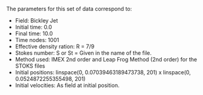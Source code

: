 The parameters for this set of data correspond to:

- Field: Bickley Jet
- Initial time: 0.0
- Final time: 10.0
- Time nodes: 1001
- Effective density ration: R = 7/9
- Stokes number: S or St = Given in the name of the file.
- Method used: IMEX 2nd order and Leap Frog Method (2nd order) for the STOKS files
- Initial positions: linspace(0, 0.07039463189473738, 201) x linspace(0, 0.0524872255355498, 201)
- Initial velocities: As field at initial position.